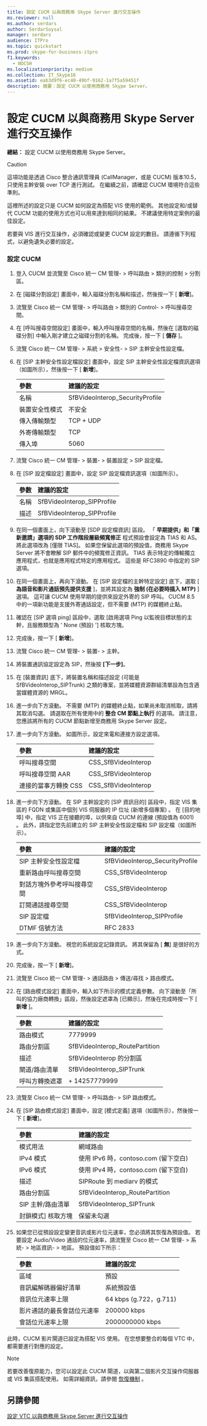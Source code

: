 ```yaml
---
title: 設定 CUCM 以與商務用 Skype Server 進行交互操作
ms.reviewer: null
ms.author: serdars
author: SerdarSoysal
manager: serdars
audience: ITPro
ms.topic: quickstart
ms.prod: skype-for-business-itpro
f1.keywords:
  - NOCSH
ms.localizationpriority: medium
ms.collection: IT_Skype16
ms.assetid: eab3d9f6-ec40-49bf-9162-1a7f5a59451f
description: 摘要：設定 CUCM 以使用商務用 Skype Server。
---
```


# <a name="configure-cucm-for-interoperation-with-skype-for-business-server"></a>設定 CUCM 以與商務用 Skype Server 進行交互操作
 
**總結：** 設定 CUCM 以使用商務用 Skype Server。
  
> [!CAUTION]
> 這項功能是透過 Cisco 整合通訊管理員 (CallManager，或是 CUCM) 版本10.5，只使用主幹安裝 over TCP 進行測試。 在繼續之前，請確認 CUCM 環境符合這些準則。 
  
這裡所述的設定只是 CUCM 如何設定為搭配 VIS 使用的範例。 其他設定和/或替代 CUCM 功能的使用方式也可以用來達到相同的結果。 不建議使用特定案例的最佳設定。
  
若要與 VIS 進行交互操作，必須確認或變更 CUCM 設定的數目。 請遵循下列程式，以避免遺失必要的設定。
  
### <a name="configure-the-cucm"></a>設定 CUCM

1. 登入 CUCM 並流覽至 Cisco 統一 CM 管理- \> 呼叫路由 \> 類別的控制 \> 分割區。
    
2. 在 [磁碟分割設定] 畫面中，輸入磁碟分割名稱和描述，然後按一下 [ **新增**]。
    
3. 流覽至 Cisco 統一 CM 管理- \> 呼叫路由 \> 類別的 Control- \> 呼叫搜尋空間。
    
4. 在 [呼叫搜尋空間設定] 畫面中，輸入呼叫搜尋空間的名稱，然後在 [選取的磁碟分割] 中輸入剛才建立之磁碟分割的名稱。 完成後，按一下 [ **儲存** ]。
    
5. 流覽 Cisco 統一 CM 管理- \> 系統 \> 安全性- \> SIP 主幹安全性設定檔。
    
6. 在 [SIP 主幹安全性設定檔設定] 畫面中，設定 SIP 主幹安全性設定檔資訊選項（如圖所示），然後按一下 [ **新增**]。
    
   |**參數**|**建議的設定**|
   |:-----|:-----|
   |名稱  <br/> |SfBVideoInterop_SecurityProfile  <br/> |
   |裝置安全性模式  <br/> |不安全  <br/> |
   |傳入傳輸類型  <br/> |TCP + UDP  <br/> |
   |外寄傳輸類型  <br/> |TCP  <br/> |
   |傳入埠  <br/> |5060  <br/> |
   
7. 流覽 Cisco 統一 CM 管理- \> 裝置- \> 裝置設定 \> SIP 設定檔。
    
8. 在 [SIP 設定檔設定] 畫面中，設定 SIP 設定檔資訊選項（如圖所示）。 
    
   |**參數**|**建議的設定**|
   |:-----|:-----|
   |名稱  <br/> |SfBVideoInterop_SIPProfile  <br/> |
   |描述  <br/> |SfBVideoInterop_SIPProfile  <br/> |
   
9. 在同一個畫面上，向下滾動至 [SDP 設定檔資訊] 區段。 「 **早期提供」和「重新邀請」選項的 SDP 工作階段層級頻寬修正** 程式預設會設定為 TIAS 和 AS。 將此選項改為 [僅限 TIAS]。 如果您保留此選項的預設值，商務用 Skype Server 將不會瞭解 SIP 郵件中的頻寬修正資訊。 TIAS 表示特定的傳輸獨立應用程式，也就是應用程式特定的應用程式。 這些是 RFC3890 中指定的 SIP 選項。
    
10. 在同一個畫面上，再向下滾動。 在 [SIP 設定檔的主幹特定設定] 底下，選取 [ **為語音和影片通話預先提供支援** ]，並將其設定為 **強制 (在必要時插入 MTP)** ] 選項。 這可讓 CUCM 使用早期的提供來設定外寄的 SIP 呼叫。 CUCM 8.5 中的一項新功能是支援外寄通話設定，但不需要 (MTP) 的媒體終止點。
    
11. 確認在 [SIP 選項 ping] 區段中，選取 [啟用選項 Ping 以監視目標狀態的主幹，且服務類型為 ' None (預設) '] 核取方塊。
    
12. 完成後，按一下 [ **新增**]。
    
13. 流覽 Cisco 統一 CM 管理- \> 裝置- \> 主幹。 
    
14. 將裝置通訊協定設定為 SIP，然後按 **[下一步]**。
    
15. 在 [裝置資訊] 底下，將裝置名稱和描述設定 (可能是 SfBVideoInterop_SIPTrunk) 之類的專案，並將媒體資源群組清單設為包含適當媒體資源的 MRGL。 
    
16. 進一步向下方滾動。 不需要 (MTP) 的媒體終止點，如果尚未取消核取，請將其取消勾選。 請選取在所有使用中的 **整合 CM 節點上執行** 的選項。 請注意，您應該將所有的 CUCM 節點新增至商務用 Skype Server 設定。
    
17. 進一步向下方滾動。 如圖所示，設定來電和連接方設定選項。
    
    |**參數**|**建議的設定**|
    |:-----|:-----|
    |呼叫搜尋空間  <br/> |CSS_SfBVideoInterop  <br/> |
    |呼叫搜尋空間 AAR  <br/> |CSS_SfBVideoInterop  <br/> |
    |連接的當事方轉換 CSS  <br/> |CSS_SfBVideoInterop  <br/> |
   
18. 進一步向下方滾動。 在 SIP 主幹設定的 [SIP 資訊目的] 區段中，指定 VIS 集區的 FQDN 或集區中個別 VIS 伺服器的 IP 位址 (新增多個專案) 。 在 [目的地埠] 中，指定 VIS 正在接聽的埠，以供來自 CUCM 的連線 (預設值為 6001) 。 此外，請指定您先前建立的 SIP 主幹安全性設定檔和 SIP 設定檔（如圖所示）。
    
    |**參數**|**建議的設定**|
    |:-----|:-----|
    |SIP 主幹安全性設定檔  <br/> |SfBVideoInterop_SecurityProfile  <br/> |
    |重新路由呼叫搜尋空間  <br/> |CSS_SfBVideoInterop  <br/> |
    |對話方塊外參考呼叫搜尋空間  <br/> |CSS_SfBVideoInterop  <br/> |
    |訂閱通話搜尋空間  <br/> |CSS_SfBVideoInterop  <br/> |
    |SIP 設定檔  <br/> |SfBVideoInterop_SIPProfile  <br/> |
    |DTMF 信號方法  <br/> |RFC 2833  <br/> |
   
19.  進一步向下方滾動。 視您的系統設定記錄資訊。 將其保留為 [ **無**] 是很好的方式。 
    
20. 完成後，按一下 [ **新增**]。
    
21. 流覽至 Cisco 統一 CM 管理- \> 通話路由 \> 傳送/尋找 \> 路由模式。
    
22. 在 [路由模式設定] 畫面中，輸入如下所示的模式定義參數。 向下滾動至「所叫的協力廠商轉換」區段，然後設定遮罩為 [已顯示]，然後在完成時按一下 [ **新增** ]。
    
    |**參數**|**建議的設定**|
    |:-----|:-----|
    |路由模式  <br/> |7779999  <br/> |
    |路由分割區  <br/> |SfBVideoInterop_RoutePartition  <br/> |
    |描述  <br/> |SfBVideoInterop 的分割區  <br/> |
    |閘道/路由清單  <br/> |SfBVideoInterop_SIPTrunk  <br/> |
    |呼叫方轉換遮罩  <br/> |+ 14257779999  <br/> |
   
23. 流覽至 Cisco 統一 CM 管理- \> 呼叫路由- \> SIP 路由模式。
    
24. 在 [SIP 路由模式設定] 畫面中，設定 [模式定義] 選項（如圖所示），然後按一下 [ **新增**]。
    
    |**參數**|**建議的設定**|
    |:-----|:-----|
    | 模式用法 <br/> |網域路由  <br/> |
    |IPv4 模式  <br/> |使用 IPv6 時，contoso.com (留下空白)   <br/> |
    |IPv6 模式  <br/> |使用 IPv4 時，contoso.com (留下空白)   <br/> |
    |描述  <br/> |SIPRoute 到 mediarv 的模式  <br/> |
    |路由分割區  <br/> |SfBVideoInterop_RoutePartition  <br/> |
    |SIP 主幹/路由清單  <br/> |SfBVideoInterop_SIPTrunk  <br/> |
    |封鎖模式] 核取方塊  <br/> |保留未勾選  <br/> |
   
25. 如果您已從預設設定變更音訊或影片位元速率，您必須將其恢復為預設值。 若要設定 Audio/Video 通話的位元速率，請流覽至 Cisco 統一 CM 管理- \> 系統- \> 地區資訊- \> 地區。 預設值如下所示：
    
    |**參數**|**建議的設定**|
    |:-----|:-----|
    |區域  <br/> |預設  <br/> |
    |音訊編解碼器偏好清單  <br/> |系統預設值  <br/> |
    |音訊位元速率上限  <br/> |64 kbps (g.722，g.711)   <br/> |
    |影片通話的最長會話位元速率  <br/> |200000 kbps  <br/> |
    |會話位元速率上限  <br/> |2000000000 kbps  <br/> |
   
此時，CUCM 影片閘道已設定為搭配 VIS 使用。 在您想要整合的每個 VTC 中，都需要進行對應的設定。
> [!NOTE]
> 若要改善復原能力，您可以設定此 CUCM 閘道，以與第二個影片交互操作伺服器或 VIS 集區搭配使用。 如需詳細資訊，請參閱 [恢復機制](../../plan-your-deployment/video-interop-server.md#resiliency) 。
  
## <a name="see-also"></a>另請參閱

[設定 VTC 以與商務用 Skype Server 進行交互操作](configure-a-vtc-for-interoperation.md)

